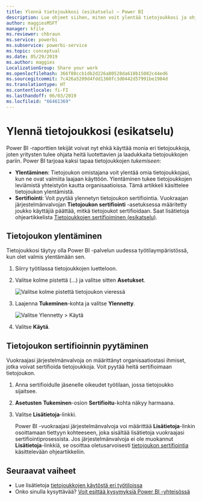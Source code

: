 ```yaml
---
title: Ylennä tietojoukkosi (esikatselu) – Power BI
description: Lue ohjeet siihen, miten voit ylentää tietojoukkosi ja ohjata yrityskäyttäjiä luotettavien sekä laadukkaiden tietojoukkojen pariin.
author: maggiesMSFT
manager: kfile
ms.reviewer: chbraun
ms.service: powerbi
ms.subservice: powerbi-service
ms.topic: conceptual
ms.date: 05/29/2019
ms.author: maggies
LocalizationGroup: Share your work
ms.openlocfilehash: 366f80ccb1db2d226a80528da610b15082c44ed6
ms.sourcegitcommit: 7c426a5209d4fdd1360fc3d0442d57991be1984d
ms.translationtype: HT
ms.contentlocale: fi-FI
ms.lasthandoff: 06/03/2019
ms.locfileid: "66461369"
---
```

# <a name="promote-your-dataset-preview"></a>Ylennä tietojoukkosi (esikatselu)

Power BI -raporttien tekijät voivat nyt ehkä käyttää monia eri tietojoukkoja, joten yritysten tulee ohjata heitä luotettavien ja laadukkaita tietojoukkojen pariin. Power BI tarjoaa kaksi tapaa tietojoukkojen *tukemiseen*:

- **Ylentäminen**: Tietojoukon omistajana voit ylentää omia tietojoukkojasi, kun ne ovat valmiita laajaan käyttöön. Ylentäminen tukee tietojoukkojen leviämistä yhteistyön kautta organisaatioissa. Tämä artikkeli käsittelee tietojoukon ylentämistä.
- **Sertifiointi**: Voit pyytää ylennetyn tietojoukon sertifiointia. Vuokraajan järjestelmänvalvojan **Tietojoukon sertifiointi** -asetuksessa määritetty joukko käyttäjiä päättää, mitkä tietojoukot sertifioidaan. Saat lisätietoja ohjeartikkelista [Tietojoukkojen sertifioiminen (esikatselu)](service-datasets-certify.md).

## <a name="promote-a-dataset"></a>Tietojoukon ylentäminen

Tietojoukkosi täytyy olla Power BI -palvelun uudessa työtilaympäristössä, kun olet valmis ylentämään sen.

1. Siirry työtilassa tietojoukkojen luetteloon.
 
1. Valitse kolme pistettä (...) ja valitse sitten **Asetukset**.

    ![Valitse kolme pistettä tietojoukon vieressä](media/service-datasets-certify-promote/power-bi-dataset-settings.png)

1. Laajenna **Tukeminen**-kohta ja valitse **Ylennetty**.

    ![Valitse Ylennetty > Käytä](media/service-datasets-certify-promote/power-bi-dataset-promoted-endorsement.png)

1. Valitse **Käytä**.

## <a name="request-dataset-certification"></a>Tietojoukon sertifioinnin pyytäminen

Vuokraajasi järjestelmänvalvoja on määrittänyt organisaatiostasi ihmiset, jotka voivat sertifioida tietojoukkoja. Voit pyytää heitä sertifioimaan tietojoukon.

1. Anna sertifioidulle jäsenelle oikeudet työtilaan, jossa tietojoukko sijaitsee.

1. **Asetusten** **Tukeminen**-osion **Sertifioitu**-kohta näkyy harmaana.

1. Valitse **Lisätietoja**-linkki.

    Power BI -vuokraajasi järjestelmänvalvoja voi määrittää **Lisätietoja**-linkin osoittamaan tiettyyn kohteeseen, joka sisältää lisätietoja vuokraajasi sertifiointiprosessista.   Jos järjestelmänvalvoja ei ole muokannut **Lisätietoja**-linkkiä, se osoittaa oletusarvoisesti [tietojoukon sertifiointia](service-datasets-certify.md) käsittelevään ohjeartikkeliin.

## <a name="next-steps"></a>Seuraavat vaiheet

* Lue lisätietoja [tietojoukkojen käytöstä eri työtiloissa](service-datasets-across-workspaces.md)
* Onko sinulla kysyttävää? [Voit esittää kysymyksiä Power BI -yhteisössä](http://community.powerbi.com/)
